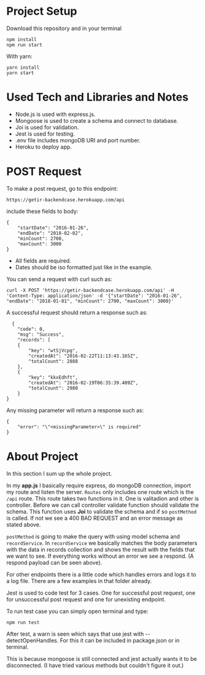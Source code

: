 # Project Setup

Download this repository and in your terminal

```
npm install
npm run start
```
With yarn:

```
yarn install
yarn start
```

# Used Tech and Libraries and Notes

- Node.js is used with express.js.
- Mongoose is used to create a schema and connect to database.
- Joi is used for validation.
- Jest is used for testing.
- .env file includes mongoDB URI and port number.
- Heroku to deploy app.


# POST Request

To make a post request, go to this endpoint:

    https://getir-backendcase.herokuapp.com/api

include these fields to body:

    { 
	    "startDate": "2016-01-26",
	    "endDate": "2018-02-02", 
	    "minCount": 2700, 
	    "maxCount": 3000 
    }
    
* All fields are required. 
* Dates should be iso formatted just like in the example.

You can send a request with curl such as: 

`curl -X POST 'https://getir-backendcase.herokuapp.com/api' -H 'Content-Type: application/json' -d '{"startDate": "2016-01-26", "endDate": "2018-01-01", "minCount": 2700, "maxCount": 3000}'`

A successful request should return a response such as: 

      {
    	"code": 0,
    	"msg": "Success",
    	"records": [
		{
			"key": "wtSjVcpg",
			"createdAt": "2016-02-22T11:13:43.165Z",
			"totalCount": 2888
		},
		{
			"key": "kkxEdhft",
			"createdAt": "2016-02-19T06:35:39.409Z",
			"totalCount": 2980
		}
    }

Any missing parameter will return a response such as:

    {
	    "error": "\"<missingParameter>\" is required"
    }



# About Project

In this section I sum up the whole project.

In my **app.js** I basically require express, do mongoDB connection, import my route and listen the server. `Routes` only includes one route which is the `/api` route. This route takes two functions in it. One is valitadion and other is controller. Before we can call controller validate function should validate the schema. This function uses **Joi** to validate the schema and if so `postMethod` is called. If not we see a 400 BAD REQUEST and an error message as stated above.

`postMethod` is going to make the query with using model schema and `recordService`. In `recordService` we basically matches the body parameters with the data in records collection and shows the result with the fields that we want to see. If everything works without an error we see a respond. (A respond payload can be seen above).

For other endpoints there is a little code which handles errors and logs it to a log file. There are a few examples in that folder already. 

Jest is used to code test for 3 cases. One for successful post request, one for unsuccessful post request and one for unexisting endpoint.

To run test case you can simply open terminal and type:

```
npm run test
```

After test, a warn is seen which says that use jest with --detectOpenHandles. For this it can be included in package.json or in terminal. 

This is because mongoose is still connected and jest actually wants it to be disconnected. (I have tried various methods but couldn't figure it out.)


